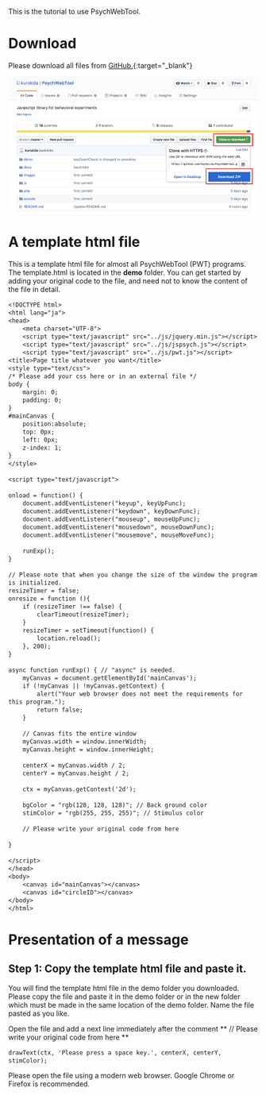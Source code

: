 This is the tutorial to use PsychWebTool.

# Download
Please download all files from [GitHub.](https://github.com/kurokida/PsychWebTool){:target="_blank"}

![download](./images/download.png)

# A template html file
This is a template html file for almost all PsychWebTool (PWT) programs. The template.html is located in the **demo** folder. You can get started by adding your original code to the file, and need not to know the content of the file in detail.

```
<!DOCTYPE html>
<html lang="ja">
<head>
    <meta charset="UTF-8">
    <script type="text/javascript" src="../js/jquery.min.js"></script>
    <script type="text/javascript" src="../js/jspsych.js"></script>
    <script type="text/javascript" src="../js/pwt.js"></script>
<title>Page title whatever you want</title>
<style type="text/css">
/* Please add your css here or in an external file */
body {
    margin: 0;
    padding: 0;
}
#mainCanvas {
    position:absolute;
    top: 0px;
    left: 0px;
    z-index: 1;
}
</style>

<script type="text/javascript">

onload = function() {
    document.addEventListener("keyup", keyUpFunc);
    document.addEventListener("keydown", keyDownFunc);
    document.addEventListener("mouseup", mouseUpFunc);
    document.addEventListener("mousedown", mouseDownFunc);
    document.addEventListener("mousemove", mouseMoveFunc);
    
    runExp();
}

// Please note that when you change the size of the window the program is initialized.
resizeTimer = false;
onresize = function (){
    if (resizeTimer !== false) {
        clearTimeout(resizeTimer);
    }
    resizeTimer = setTimeout(function() {
        location.reload();
    }, 200);
}

async function runExp() { // "async" is needed.
    myCanvas = document.getElementById('mainCanvas');
    if (!myCanvas || !myCanvas.getContext) {
        alert("Your web browser does not meet the requirements for this program.");
        return false;
    }

    // Canvas fits the entire window
    myCanvas.width = window.innerWidth;
    myCanvas.height = window.innerHeight;

    centerX = myCanvas.width / 2;
    centerY = myCanvas.height / 2;

    ctx = myCanvas.getContext('2d');

    bgColor = "rgb(128, 128, 128)"; // Back ground color
    stimColor = "rgb(255, 255, 255)"; // Stimulus color

    // Please write your original code from here

}

</script>
</head>
<body>
    <canvas id="mainCanvas"></canvas> 
    <canvas id="circleID"></canvas> 
</body>
</html>

```

# Presentation of a message

## Step 1: Copy the template html file and paste it.
You will find the template html file in the demo folder you downloaded. Please copy the file and paste it in the demo folder or in the new folder which must be made in the same location of the demo folder. Name the file pasted as you like.

Open the file and add a next line immediately after the comment ** // Please write your original code from here **

```
drawText(ctx, 'Please press a space key.', centerX, centerY, stimColor);
```

Please open the file using a modern web browser. Google Chrome or Firefox is recommended.
